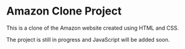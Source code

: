 # Amazon Clone Project

This is a clone of the Amazon website created using HTML and CSS. 

The project is still in progress and JavaScript will be added soon.


